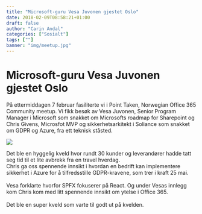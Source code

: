 ```yaml
---
title: "Microsoft-guru Vesa Juvonen gjestet Oslo"
date: 2018-02-09T08:58:21+01:00
draft: false
author: "Carin Andal"
categories: ["Sosialt"]
tags: [""]
banner: "img/meetup.jpg"
---
```

# Microsoft-guru Vesa Juvonen gjestet Oslo

På ettermiddagen 7 februar fasiliterte vi i Point Taken, Norwegian Office 365 Community meetup. Vi fikk besøk av Vesa Juvonen, Senior Program Manager i Microsoft som snakket om Microsofts roadmap for Sharepoint og Chris Givens, Microsfot MVP og sikkerhetsarkitekt i Soliance som snakket om GDPR og Azure, fra ett teknisk ståsted. 

<img class="img-fluid mt-3 mb-3" src="/img/meetup2.jpg" /> 

Det ble en hyggelig kveld hvor rundt 30 kunder og leverandører hadde tatt seg tid til et lite avbrekk fra en travel hverdag.  
Chris ga oss spennende innsikt i hvordan en bedrift kan implementere sikkerhet i Azure for å tilfredsstille GDPR-kravene, som trer i kraft 25 mai. 
<br>
<br>
Vesa forklarte hvorfor SPFX fokuserer på React. Og under Vesas innlegg kom Chris kom med litt spennende innsikt om ytelse i Office 365. 
<br>
<br>
Det ble en super kveld som varte til godt ut på kvelden. 